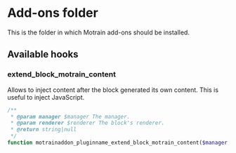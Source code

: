 Add-ons folder
==============

This is the folder in which Motrain add-ons should be installed.

Available hooks
---------------

### extend_block_motrain_content

Allows to inject content after the block generated its own content. This is useful to inject JavaScript.

```php
/**
 * @param manager $manager The manager.
 * @param renderer $renderer The block's renderer.
 * @return string|null
 */
function motrainaddon_pluginname_extend_block_motrain_content($manager, $renderer);

```
